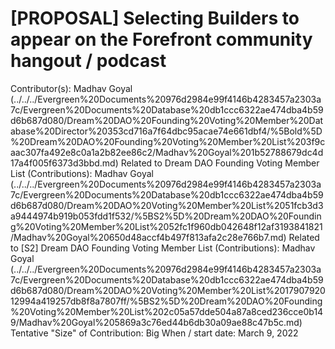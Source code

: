 # [PROPOSAL] Selecting Builders to appear on the Forefront community hangout / podcast

Contributor(s): Madhav Goyal (../../../Evergreen%20Documents%20976d2984e99f4146b4283457a2303a7c/Evergreen%20Documents%20Database%20db1ccc6322ae474dba4b59d6b687d080/Dream%20DAO%20Founding%20Voting%20Member%20Database%20Director%20353cd716a7f64dbc95acae74e661dbf4/%5Bold%5D%20Dream%20DAO%20Founding%20Voting%20Member%20List%203f9caac307fa492e8c0a1a2b82ee86c2/Madhav%20Goyal%201b52788679dc4d17a4f005f6373d3bbd.md)
Related to Dream DAO Founding Voting Member List (Contributions): Madhav Goyal (../../../Evergreen%20Documents%20976d2984e99f4146b4283457a2303a7c/Evergreen%20Documents%20Database%20db1ccc6322ae474dba4b59d6b687d080/Dream%20DAO%20Voting%20Member%20List%2051fcb3d3a9444974b919b053fdd1f532/%5BS2%5D%20Dream%20DAO%20Founding%20Voting%20Member%20List%2052fc1f960db042648f12af3193841821/Madhav%20Goyal%20650d48accf4b497f813afa2c28e766b7.md)
Related to [S2] Dream DAO Founding Voting Member List (Contributions): Madhav Goyal (../../../Evergreen%20Documents%20976d2984e99f4146b4283457a2303a7c/Evergreen%20Documents%20Database%20db1ccc6322ae474dba4b59d6b687d080/Dream%20DAO%20Voting%20Member%20List%201790792012994a419257db8f8a7807ff/%5BS2%5D%20Dream%20DAO%20Founding%20Voting%20Member%20List%202c05a57dde504a87a8ced236cce0b149/Madhav%20Goyal%205869a3c76ed44b6db30a09ae88c47b5c.md)
Tentative "Size" of Contribution: Big
When / start date: March 9, 2022